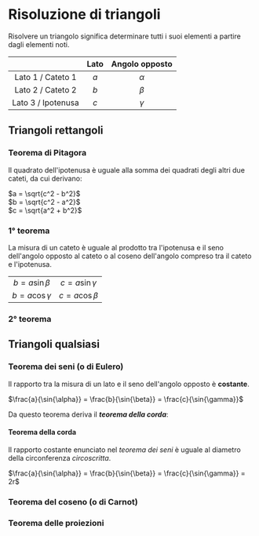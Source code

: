 # Risoluzione di triangoli

Risolvere un triangolo significa determinare tutti i suoi elementi a partire
dagli elementi noti.

| | Lato | Angolo opposto |
| :-: | :-: | :-: |
| Lato 1 / Cateto 1 | $a$ | $\alpha$ |
| Lato 2 / Cateto 2 | $b$ | $\beta$ |
| Lato 3 / Ipotenusa | $c$ | $\gamma$ |

## Triangoli rettangoli

### Teorema di Pitagora

Il quadrato dell'ipotenusa è uguale alla somma dei quadrati degli altri due
cateti, da cui derivano:

$a = \sqrt{c^2 - b^2}$\
$b = \sqrt{c^2 - a^2}$\
$c = \sqrt{a^2 + b^2}$

### 1° teorema

La misura di un cateto è uguale al prodotto tra l'ipotenusa e il seno
dell'angolo opposto al cateto o al coseno dell'angolo compreso tra il cateto e
l'ipotenusa.

| | |
| :-: | :-: |
| $b = a \sin{\beta}$ | $c = a \sin{\gamma}$ |
| $b = a \cos{\gamma}$ | $c = a \cos{\beta}$ |

### 2° teorema

## Triangoli qualsiasi

### Teorema dei seni (o di Eulero)

Il rapporto tra la misura di un lato e il seno dell'angolo opposto è
**costante**.

$\frac{a}{\sin{\alpha}} = \frac{b}{\sin{\beta}} = \frac{c}{\sin{\gamma}}$

Da questo teorema deriva il ***teorema della corda***:

#### Teorema della corda

Il rapporto costante enunciato nel *teorema dei seni* è uguale al diametro della
circonferenza *circoscritta*.

$\frac{a}{\sin{\alpha}} = \frac{b}{\sin{\beta}} = \frac{c}{\sin{\gamma}} = 2r$

### Teorema del coseno (o di Carnot)

### Teorema delle proiezioni
